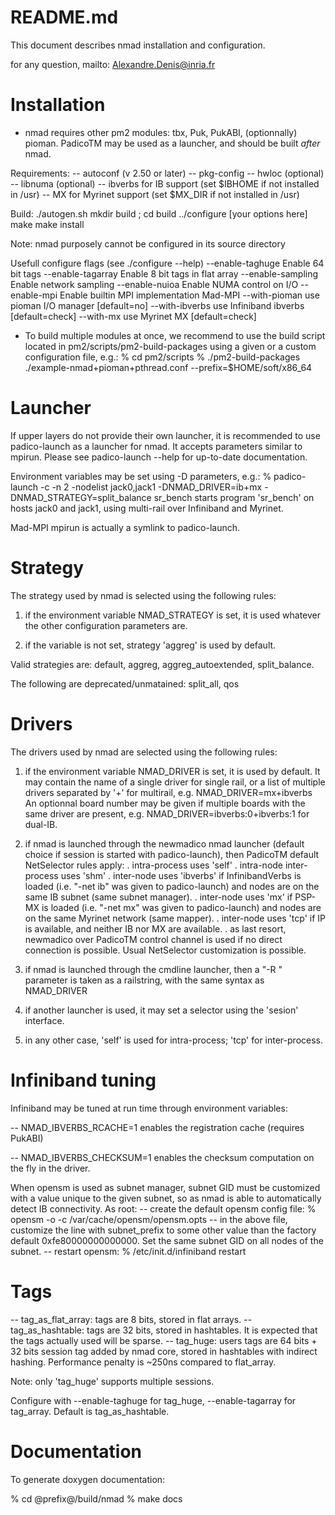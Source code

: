 README.md
=========

This document describes nmad installation and configuration.

for any question, mailto: Alexandre.Denis@inria.fr

Installation
============

* nmad requires other pm2 modules: tbx, Puk, PukABI, (optionnally) pioman.
PadicoTM may be used as a launcher, and should be built *after* nmad.

Requirements:
  -- autoconf (v 2.50 or later)
  -- pkg-config
  -- hwloc (optional)
  -- libnuma (optional)
  -- ibverbs for IB support (set $IBHOME if not installed in /usr)
  -- MX for Myrinet support (set $MX_DIR if not installed in /usr)

Build:
./autogen.sh
mkdir build ; cd build
../configure [your options here]
make
make install

Note: nmad purposely cannot be configured in its source directory

Usefull configure flags (see ./configure --help)
  --enable-taghuge        Enable 64 bit tags
  --enable-tagarray       Enable 8 bit tags in flat array
  --enable-sampling       Enable network sampling
  --enable-nuioa          Enable NUMA control on I/O
  --enable-mpi            Enable builtin MPI implementation Mad-MPI
  --with-pioman           use pioman I/O manager [default=no]
  --with-ibverbs          use Infiniband ibverbs [default=check]
  --with-mx               use Myrinet MX [default=check]

* To build multiple modules at once, we recommend to use the build script
  located in pm2/scripts/pm2-build-packages using a given or a custom
  configuration file, e.g.:
% cd pm2/scripts
% ./pm2-build-packages ./example-nmad+pioman+pthread.conf --prefix=$HOME/soft/x86_64


Launcher
========

If upper layers do not provide their own launcher, it is recommended
to use padico-launch as a launcher for nmad. It accepts parameters
similar to mpirun. Please see padico-launch --help for up-to-date
documentation.

Environment variables may be set using -D parameters, e.g.:
% padico-launch -c -n 2 -nodelist jack0,jack1 -DNMAD_DRIVER=ib+mx -DNMAD_STRATEGY=split_balance sr_bench
starts program 'sr_bench' on hosts jack0 and jack1, using multi-rail
over Infiniband and Myrinet.

Mad-MPI mpirun is actually a symlink to padico-launch.


Strategy
========

The strategy used by nmad is selected using the following rules:

1. if the environment variable NMAD_STRATEGY is set, it is used
whatever the other configuration parameters are.

2. if the variable is not set, strategy 'aggreg' is used by default.

Valid strategies are: 
  default, aggreg, aggreg_autoextended, split_balance.

The following are deprecated/unmatained:
  split_all, qos


Drivers
=======

The drivers used by nmad are selected using the following rules:

1. if the environment variable NMAD_DRIVER is set, it is used by
default. It may contain the name of a single driver for single rail,
or a list of multiple drivers separated by '+' for multirail,
e.g. NMAD_DRIVER=mx+ibverbs
An optionnal board number may be given if multiple boards with the
same driver are present, e.g. NMAD_DRIVER=ibverbs:0+ibverbs:1 for
dual-IB.

2. if nmad is launched through the newmadico nmad launcher (default
choice if session is started with padico-launch), then PadicoTM
default NetSelector rules apply:
  . intra-process uses 'self'
  . intra-node inter-process uses 'shm'
  . inter-node uses 'ibverbs' if InfinibandVerbs is loaded
    (i.e. "-net ib" was given to padico-launch) and nodes are on the
    same IB subnet (same subnet manager).
  . inter-node uses 'mx' if PSP-MX is loaded (i.e. "-net mx" was given
    to padico-launch) and nodes are on the same Myrinet network (same
    mapper).
  . inter-node uses 'tcp' if IP is available, and neither IB nor MX
    are available.
  . as last resort, newmadico over PadicoTM control channel is used if
    no direct connection is possible.
Usual NetSelector customization is possible.

3. if nmad is launched through the cmdline launcher, then a
"-R <string>" parameter is taken as a railstring, with the same syntax
as NMAD_DRIVER

4. if another launcher is used, it may set a selector using the
'sesion' interface.

5. in any other case, 'self' is used for intra-process; 'tcp' for
inter-process.


Infiniband tuning
=================

Infiniband may be tuned at run time through environment variables:

-- NMAD_IBVERBS_RCACHE=1 enables the registration cache (requires PukABI)

-- NMAD_IBVERBS_CHECKSUM=1 enables the checksum computation on the fly
   in the driver.

When opensm is used as subnet manager, subnet GID must be customized
with a value unique to the given subnet, so as nmad is able to
automatically detect IB connectivity. As root:
-- create the default opensm config file:
% opensm -o -c /var/cache/opensm/opensm.opts
-- in the above file, customize the line with subnet_prefix to some
other value than the factory default 0xfe80000000000000. Set the same
subnet GID on all nodes of the subnet.
-- restart opensm:
% /etc/init.d/infiniband restart


Tags
====

-- tag_as_flat_array: tags are 8 bits, stored in flat arrays.
-- tag_as_hashtable: tags are 32 bits, stored in hashtables. It is
   expected that the tags actually used will be sparse.
-- tag_huge: users tags are 64 bits + 32 bits session tag added by
   nmad core, stored in hashtables with indirect hashing. Performance
   penalty is ~250ns compared to flat_array.

Note: only 'tag_huge' supports multiple sessions.

Configure with --enable-taghuge for tag_huge, --enable-tagarray for
tag_array. Default is tag_as_hashtable.


Documentation
=============

To generate doxygen documentation:

% cd @prefix@/build/nmad
% make docs

